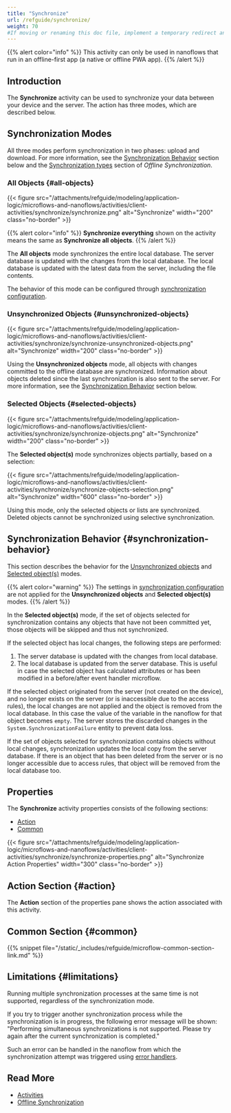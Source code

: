 ```yaml
---
title: "Synchronize"
url: /refguide/synchronize/
weight: 70
#If moving or renaming this doc file, implement a temporary redirect and let the respective team know they should update the URL in the product. See Mapping to Products for more details.
---
```


{{% alert color="info" %}}
This activity can only be used in nanoflows that run in an offline-first app (a native or offline PWA app).
{{% /alert %}}

## Introduction

The **Synchronize** activity can be used to synchronize your data between your device and the server.  The action has three modes, which are described below.

## Synchronization Modes

All three modes perform synchronization in two phases: upload and download. For more information, see the [Synchronization Behavior](#synchronization-behavior) section below and the [Synchronization types](/refguide/mobile/building-efficient-mobile-apps/offlinefirst-data/synchronization/) section of *Offline Synchronization*.

### All Objects {#all-objects}

{{< figure src="/attachments/refguide/modeling/application-logic/microflows-and-nanoflows/activities/client-activities/synchronize/synchronize.png" alt="Synchronize"   width="200"  class="no-border" >}}

{{% alert color="info" %}}
**Synchronize everything** shown on the activity means the same as **Synchronize all objects**.
{{% /alert %}}

The **All objects** mode synchronizes the entire local database. The server database is updated with the changes from the local database. The local database is updated with the latest data from the server, including the file contents.

The behavior of this mode can be configured through [synchronization configuration](/refguide/mobile/building-efficient-mobile-apps/offlinefirst-data/synchronization/#customizable-synchronization).

### Unsynchronized Objects {#unsynchronized-objects}

{{< figure src="/attachments/refguide/modeling/application-logic/microflows-and-nanoflows/activities/client-activities/synchronize/synchronize-unsynchronized-objects.png" alt="Synchronize"   width="200"  class="no-border" >}}

Using the **Unsynchronized objects** mode, all objects with changes committed to the offline database are synchronized. Information about objects deleted since the last synchronization is also sent to the server. For more information, see the [Synchronization Behavior](#synchronization-behavior) section below.

### Selected Objects {#selected-objects}

{{< figure src="/attachments/refguide/modeling/application-logic/microflows-and-nanoflows/activities/client-activities/synchronize/synchronize-objects.png" alt="Synchronize"   width="200"  class="no-border" >}}

The **Selected object(s)** mode synchronizes objects partially, based on a selection:

{{< figure src="/attachments/refguide/modeling/application-logic/microflows-and-nanoflows/activities/client-activities/synchronize/synchronize-objects-selection.png" alt="Synchronize"   width="600"  class="no-border" >}}

Using this mode, only the selected objects or lists are synchronized. Deleted objects cannot be synchronized using selective synchronization. 

## Synchronization Behavior {#synchronization-behavior}

This section describes the behavior for the [Unsynchronized objects](#unsynchronized-objects) and [Selected object(s)](#selected-objects) modes.

{{% alert color="warning" %}}
The settings in [synchronization configuration](/refguide/mobile/building-efficient-mobile-apps/offlinefirst-data/synchronization/#customizable-synchronization) are not applied for the **Unsynchronized objects** and **Selected object(s)** modes.
{{% /alert %}}

In the **Selected object(s)** mode, if the set of objects selected for synchronization contains any objects that have not been committed yet, those objects will be skipped and thus not synchronized.

If the selected object has local changes, the following steps are performed:

1. The server database is updated with the changes from local database.
2. The local database is updated from the server database. This is useful in case the selected object has calculated attributes or has been modified in a before/after event handler microflow.

If the selected object originated from the server (not created on the device), and no longer exists on the server (or is inaccessible due to the access rules), the local changes are not applied and the object is removed from the local database. In this case the value of the variable in the nanoflow for that object becomes `empty`. The server stores the discarded changes in the `System.SynchronizationFailure` entity to prevent data loss.

If the set of objects selected for synchronization contains objects without local changes, synchronization updates the local copy from the server database. If there is an object that has been deleted from the server or is no longer accessible due to access rules, that object will be removed from the local database too.

## Properties

The **Synchronize** activity properties consists of the following sections:

* [Action](#action)
* [Common](#common)

{{< figure src="/attachments/refguide/modeling/application-logic/microflows-and-nanoflows/activities/client-activities/synchronize/synchronize-properties.png" alt="Synchronize Action Properties"   width="300"  class="no-border" >}}

## Action Section {#action}

The **Action** section of the properties pane shows the action associated with this activity.

## Common Section {#common}

{{% snippet file="/static/_includes/refguide/microflow-common-section-link.md" %}}

## Limitations {#limitations}

Running multiple synchronization processes at the same time is not supported, regardless of the synchronization mode.

If you try to trigger another synchronization process while the synchronization is in progress, the following error message will be shown: "Performing simultaneous synchronizations is not supported. Please try again after the current synchronization is completed."

Such an error can be handled in the nanoflow from which the synchronization attempt was triggered using [error handlers](/refguide/error-handling-in-nanoflows/#errorhandlers-nano).

## Read More

* [Activities](/refguide/activities/)
* [Offline Synchronization](/refguide/mobile/building-efficient-mobile-apps/offlinefirst-data/synchronization/)
